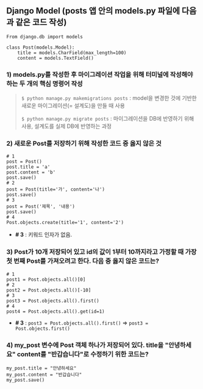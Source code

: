 ## Django Model (posts 앱 안의 models.py 파일에 다음과 같은 코드 작성)
    From django.db import models

    class Post(models.Model):
        title = models.CharField(max_length=100)
        content = models.TextField()

### 1) models.py를 작성한 후 마이그레이션 작업을 위해 터미널에 작성해야 하는 두 개의 핵심 명령어 작성
> `$ python manage.py makemigrations posts` : model을 변경한 것에 기반한 새로운 마이그레이션(= 설계도)을 만들 때 사용
> 
> `$ python manage.py migrate posts` : 마이그레이션을 DB에 반영하기 위해 사용, 설계도를 실제 DB에 반영하는 과정

### 2) 새로운 Post를 저장하기 위해 작성한 코드 중 옳지 않은 것
    # 1
    post = Post()
    post.title = 'a'
    post.content = 'b'
    post.save()
    # 2
    post = Post(title='가', content='나')
    post.save()
    # 3
    post = Post('제목', '내용')
    post.save()
    # 4
    Post.objects.create(title='1', content='2')

* **# 3** : 키워드 인자가 없음.



### 3) Post가 10개 저장되어 있고 id의 값이 1부터 10까지라고 가정할 때 가장 첫 번째 Post를 가져오려고 한다. 다음 중 옳지 않은 코드는? 
    # 1
    post1 = Post.objects.all()[0]
    # 2
    post2 = Post.objects.all()[-10]
    # 3
    post3 = Post.objects.all().first()
    # 4
    post4 = Post.objects.all().get(id=1)

* **# 3** : `post3 = Post.objects.all().first()` => `post3 = Post.objects.first()`

### 4) my_post 변수에 Post 객체 하나가 저장되어 있다. title을 "안녕하세요" content를 "반갑습니다"로 수정하기 위한 코드는?
    my_post.title = "안녕하세요"
    my_post.content = "반갑습니다"
    my_post.save()
